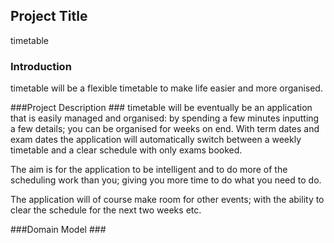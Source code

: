 ## Project Title ##
timetable



### Introduction ###
timetable will be a flexible timetable to make life easier and more organised.


###Project Description ###
timetable will be eventually be an application that is easily managed and
organised: by spending a few minutes inputting a few details; you can be organised
for weeks on end. With term dates and exam dates the application will automatically
switch between a weekly timetable and a clear schedule with only exams booked.

The aim is for the application to be intelligent and to do more of the scheduling work
than you; giving you more time to do what you need to do.

The application will of course make room for other events; with the ability to clear
the schedule for the next two weeks etc.


###Domain Model ###
